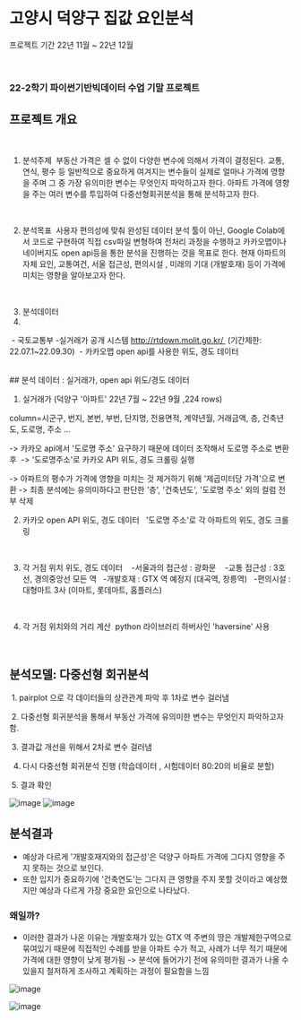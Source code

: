 # 고양시 덕양구 집값 요인분석 

프로젝트 기간 22년 11월 ~ 22년 12월

<br/>

### 22-2학기 파이썬기반빅데이터 수업 기말 프로젝트 
## 프로젝트 개요

<br/>

1. 분석주제 
 부동산 가격은 셀 수 없이 다양한 변수에 의해서 가격이 결정된다. 교통, 연식, 평수 등 일반적으로 중요하게 여겨지는 변수들이 실제로 얼마나 가격에 영향을 주며 그 중 가장 유의미한 변수는 무엇인지 파악하고자 한다. 아파트 가격에 영향을 주는 여러 변수를 투입하여 다중선형회귀분석을 통해 분석하고자 한다. 
 <br/>

2. 분석목표 
 사용자 편의성에 맞춰 완성된 데이터 분석 툴이 아닌, Google Colab에서 코드로 구현하여 직접 csv파일 변형하여 전처리 과정을 수행하고 카카오맵이나 네이버지도 open api등을 통한 분석을 진행하는 것을 목표로 한다. 현재 아파트의 자체 요인, 교통여건, 서울 접근성, 편의시설 , 미래의 기대 (개발호재) 등이 가격에 미치는 영향을 알아보고자 한다. 
 <br/>

3. 분석데이터 
4. <br/>

 - 국토교통부 -실거래가 공개 시스템 http://rtdown.molit.go.kr/  (기간제한: 22.07.1~22.09.30)
 - 카카오맵 open api를 사용한 위도, 경도 데이터


 <br/>
## 분석 데이터 : 실거래가, open api 위도/경도 데이터 
<br/>

1. 실거래가 (덕양구 '아파트' 22년 7월 ~ 22년 9월 ,224 rows) <br/>

column=시군구, 번지, 본번, 부번, 단지명, 전용면적, 계약년월, 거래금액, 층, 건축년도, 도로명, 주소 ...
<br/>

-> 카카오 api에서 '도로명 주소' 요구하기 때문에 데이터 조작해서 도로명 주소로 변환 후 
-> '도로명주소'로 카카오 API 위도, 경도 크롤링 실행 
<br/>

-> 아파트의 평수가 가격에 영향을 미치는 것 제거하기 위해 '제곱미터당 가격'으로 변환
-> 최종 분석에는 유의미하다고 판단한 '층', '건축년도', '도로명 주소' 외의 컬럼 전부 삭제 
<br/>

2. 카카오 open API 위도, 경도 데이터 
 '도로명 주소'로 각 아파트의 위도, 경도 크롤링 
<br/>

3. 각 거점 위치 위도, 경도 데이터 
  -서울과의 접근성 : 광화문 
  -교통 접근성 : 3호선, 경의중앙선 모든 역
  -개발호재 : GTX 역 예정지 (대곡역, 창릉역)
  -편의시설 : 대형마트 3사 (이마트, 롯데마트, 홈플러스)
<br/>

4. 각 거점 위치와의 거리 계산 
  python 라이브러리 하버사인 'haversine' 사용

<br/>


## 분석모델: 다중선형 회귀분석 
 1. pairplot 으로 각 데이터들의 상관관계 파악 후 1차로 변수 걸러냄  

 2. 다중선형 회귀분석을 통해서 부동산 가격에 유의미한 변수는 무엇인지 파악하고자 함. 

 3. 결과값 개선을 위해서 2차로 변수 걸러냄 

 4. 다시 다중선형 회귀분석 진행 (학습데이터 , 시험데이터 80:20의 비율로 분할)

 5. 결과 확인 

![image](https://user-images.githubusercontent.com/75199356/230088742-4726c638-6d81-4fd0-911b-d390c485fd66.png)
![image](https://user-images.githubusercontent.com/75199356/230088815-90fd8197-ca97-4230-8a86-f49f6191a7ff.png)
<br/>

## 분석결과
- 예상과 다르게 '개발호재지와의 접근성'은 덕양구 아파트 가격에 그다지 영향을 주지 못하는 것으로 보인다. 
- 또한 입지가 중요하기에 '건축연도'는 그다지 큰 영향을 주지 못할 것이라고 예상했지만 예상과 다르게 가장 중요한 요인으로 나타났다. 

### 왜일까?
- 이러한 결과가 나온 이유는 개발호재가 있는 GTX 역 주변의 땅은 개발제한구역으로 묶여있기 때문에 직접적인 수례를 받을 아파트 수가 적고, 사례가 너무 적기 때문에 가격에 대한 영향이 낮게 평가됨 
-> 분석에 들어가기 전에 유의미한 결과가 나올 수 있을지 철저하게 조사하고 계획하는 과정이 필요함을 느낌 

![image](https://user-images.githubusercontent.com/75199356/230089052-0be127df-617d-4417-8b47-0b81709ffa27.png)

![image](https://user-images.githubusercontent.com/75199356/230089221-bf154ba0-753e-414f-9711-ef6eccfc7fd0.png)

